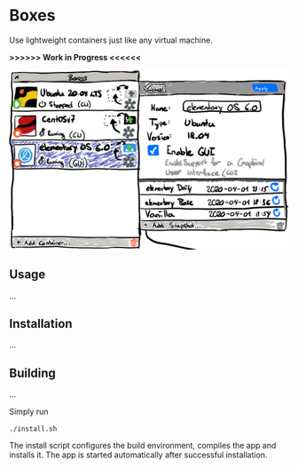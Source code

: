 # Boxes

Use lightweight containers just like any virtual machine.

**>>>>>> Work in Progress <<<<<<**

<img src="data/screenshots/Sketch.png?raw=true" width="512" />

## Usage

...

## Installation

...

## Building

...

Simply run

```
./install.sh
```

The install script configures the build environment, compiles the app and installs it.
The app is started automatically after successful installation.

